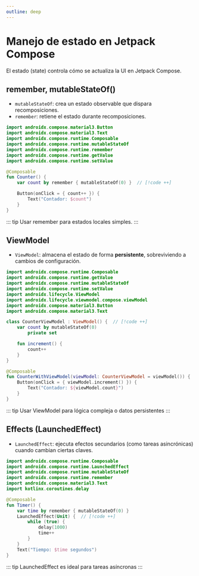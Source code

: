 ```yaml
---
outline: deep
---
```


# Manejo de estado en Jetpack Compose

El estado (state) controla cómo se actualiza la UI en Jetpack Compose.

## remember, mutableStateOf()

* `mutableStateOf`: crea un estado observable que dispara recomposiciones.
* `remember`: retiene el estado durante recomposiciones.

``` kotlin
import androidx.compose.material3.Button
import androidx.compose.material3.Text
import androidx.compose.runtime.Composable
import androidx.compose.runtime.mutableStateOf
import androidx.compose.runtime.remember
import androidx.compose.runtime.getValue
import androidx.compose.runtime.setValue

@Composable
fun Counter() {
    var count by remember { mutableStateOf(0) }  // [!code ++]

    Button(onClick = { count++ }) {
        Text("Contador: $count")
    }
}
```

::: tip
Usar remember para estados locales simples.
:::



## ViewModel

* `ViewModel`: almacena el estado de forma **persistente**, sobreviviendo a cambios de configuración.


``` kotlin
import androidx.compose.runtime.Composable
import androidx.compose.runtime.getValue
import androidx.compose.runtime.mutableStateOf
import androidx.compose.runtime.setValue
import androidx.lifecycle.ViewModel
import androidx.lifecycle.viewmodel.compose.viewModel
import androidx.compose.material3.Button
import androidx.compose.material3.Text

class CounterViewModel : ViewModel() {  // [!code ++]
    var count by mutableStateOf(0)
        private set

    fun increment() {
        count++
    }
}

@Composable
fun CounterWithViewModel(viewModel: CounterViewModel = viewModel()) {
    Button(onClick = { viewModel.increment() }) {
        Text("Contador: ${viewModel.count}")
    }
}
```

::: tip
Usar ViewModel para lógica compleja o datos persistentes
:::



## Effects (LaunchedEffect)

* `LaunchedEffect`: ejecuta efectos secundarios (como tareas asincrónicas) cuando cambian ciertas claves.

``` kotlin
import androidx.compose.runtime.Composable
import androidx.compose.runtime.LaunchedEffect
import androidx.compose.runtime.mutableStateOf
import androidx.compose.runtime.remember
import androidx.compose.material3.Text
import kotlinx.coroutines.delay

@Composable
fun Timer() {
    var time by remember { mutableStateOf(0) }
    LaunchedEffect(Unit) {  // [!code ++]
        while (true) {
            delay(1000)
            time++
        }
    }
    Text("Tiempo: $time segundos")
}
```


::: tip
LaunchedEffect es ideal para tareas asíncronas
:::